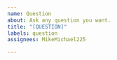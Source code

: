 ```yaml
---
name: Question
about: Ask any question you want.
title: "[QUESTION]"
labels: question
assignees: MikeMichael225

---
```



